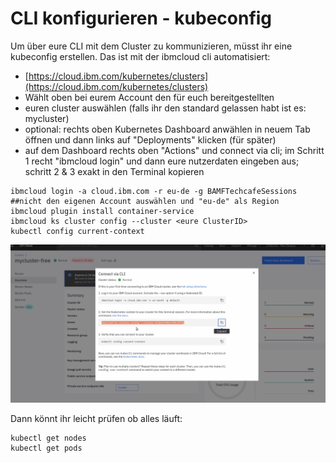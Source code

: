 # CLI konfigurieren - kubeconfig

Um über eure CLI mit dem Cluster zu kommunizieren, müsst ihr eine kubeconfig erstellen. Das ist mit der ibmcloud cli automatisiert:

* [https://cloud.ibm.com/kubernetes/clusters](https://cloud.ibm.com/kubernetes/clusters) 
* Wählt oben bei eurem Account den für euch bereitgestellten 
* euren cluster auswählen \(falls ihr den standard gelassen habt ist es: mycluster\)
* optional: rechts oben Kubernetes Dashboard anwählen in neuem Tab öffnen und dann links auf "Deployments" klicken \(für später\)
* auf dem Dashboard rechts oben "Actions" und connect via cli; im Schritt 1 recht "ibmcloud login" und dann eure nutzerdaten eingeben aus; schritt 2 & 3 exakt in den Terminal kopieren

```text
ibmcloud login -a cloud.ibm.com -r eu-de -g BAMFTechcafeSessions
##nicht den eigenen Account auswählen und "eu-de" als Region
ibmcloud plugin install container-service
ibmcloud ks cluster config --cluster <eure ClusterID>
kubectl config current-context
```

![](../../../.gitbook/assets/image%20%2833%29.png)

Dann könnt ihr leicht prüfen ob alles läuft:

```text
kubectl get nodes
kubectl get pods
```


